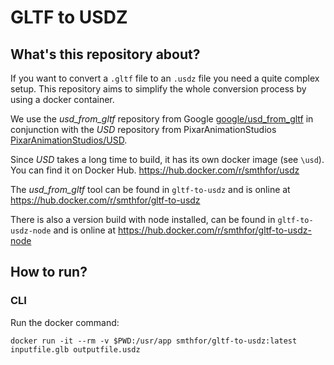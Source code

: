 # GLTF to USDZ

## What's this repository about?

If you want to convert a `.gltf` file to an `.usdz` file you need a quite complex setup. This repository aims to simplify the whole conversion process by using a docker container.

We use the *usd_from_gltf* repository from Google [google/usd_from_gltf](https://github.com/google/usd_from_gltf) in conjunction with the *USD* repository from PixarAnimationStudios [PixarAnimationStudios/USD](https://github.com/PixarAnimationStudios/USD).

Since *USD* takes a long time to build, it has its own docker image (see `\usd`). You can find it on Docker Hub. https://hub.docker.com/r/smthfor/usdz

The *usd_from_gltf* tool can be found in `gltf-to-usdz` and is online at https://hub.docker.com/r/smthfor/gltf-to-usdz

There is also a version build with node installed, can be found in `gltf-to-usdz-node` and is online at https://hub.docker.com/r/smthfor/gltf-to-usdz-node


## How to run?

### CLI

Run the docker command:

`docker run -it --rm -v $PWD:/usr/app smthfor/gltf-to-usdz:latest inputfile.glb outputfile.usdz`

